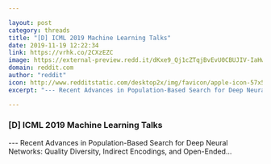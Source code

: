 ```yaml
---

layout: post
category: threads
title: "[D] ICML 2019 Machine Learning Talks"
date: 2019-11-19 12:22:34
link: https://vrhk.co/2CXzEZC
image: https://external-preview.redd.it/dKxe9_Qj1cZTqjBvEvU0CBUJIV-IaHwmksn4jYrXit4.jpg?width=200&height=104.712041885&auto=webp&s=a8b71dad89bc398bafbace86b09cf2170dbb1dda
domain: reddit.com
author: "reddit"
icon: http://www.redditstatic.com/desktop2x/img/favicon/apple-icon-57x57.png
excerpt: "--- Recent Advances in Population-Based Search for Deep Neural Networks: Quality Diversity, Indirect Encodings, and Open-Ended..."

---
```


### [D] ICML 2019 Machine Learning Talks

--- Recent Advances in Population-Based Search for Deep Neural Networks: Quality Diversity, Indirect Encodings, and Open-Ended...
